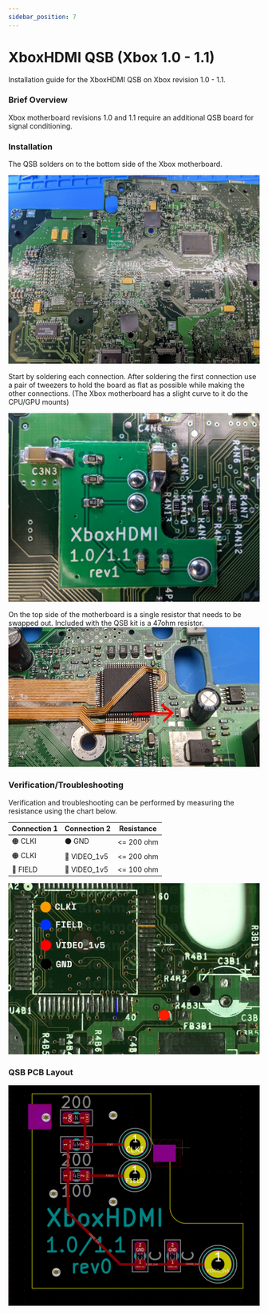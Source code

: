 ```yaml
---
sidebar_position: 7
---
```

# XboxHDMI QSB (Xbox 1.0 - 1.1)
Installation guide for the XboxHDMI QSB on Xbox revision 1.0 - 1.1.

### Brief Overview
Xbox motherboard revisions 1.0 and 1.1 require an additional QSB board for signal conditioning.

### Installation
The QSB solders on to the bottom side of the Xbox motherboard.

![QSB Installation Overview](./images/QSB_Overview.jpg)

Start by soldering each connection. After soldering the first connection use a pair of tweezers to hold the board as flat as possible while making the other connections. (The Xbox motherboard has a slight curve to it do the CPU/GPU mounts)

![QSB Close up](./images/QSB_Install.jpg)

On the top side of the motherboard is a single resistor that needs to be swapped out. Included with the QSB kit is a 47ohm resistor.
![Resistor Location](./images/QSB_Resistor.jpg)

### Verification/Troubleshooting
Verification and troubleshooting can be performed by measuring the resistance using the chart below.

| Connection 1 | Connection 2 | Resistance |
| ------------ | ------------ | ---------- |
| 🟠 CLKI         | ⚫ GND          | <= 200 ohm |
| 🟠 CLKI         | 🔴 VIDEO_1v5    | <= 200 ohm |
| 🔵 FIELD        | 🔴 VIDEO_1v5    | <= 100 ohm |

![Troubleshooting Guide](./images/QSB_Troubleshooting.jpg)

### QSB PCB Layout
![QSB PCB Layout](./images/QSB_PCB.jpg)

